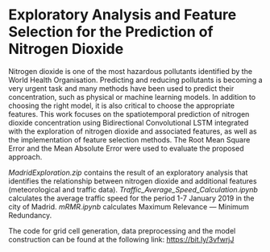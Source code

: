 # Exploratory Analysis and Feature Selection for the Prediction of Nitrogen Dioxide

Nitrogen dioxide is one of the most hazardous pollutants identified by the World Health Organisation. Predicting and reducing pollutants is becoming a very urgent task and many methods have been used to predict their concentration, such as physical or machine learning models. In addition to choosing the right model, it is also critical to choose the appropriate features. This work focuses on the spatiotemporal prediction of nitrogen dioxide concentration using Bidirectional Convolutional LSTM integrated with the exploration of nitrogen dioxide and associated features, as well as the implementation of feature selection methods. The Root Mean Square Error and the Mean Absolute Error were used to evaluate the proposed approach.

_MadridExploration.zip_ contains the result of an exploratory analysis that identifies the relationship between nitrogen dioxide and additional features (meteorological and traffic data).
_Traffic_Average_Speed_Calculation.ipynb_ calculates the average traffic speed for the period 1-7 January 2019 in the city of Madrid.
_mRMR.ipynb_ calculates Maximum Relevance — Minimum Redundancy.

The code for grid cell generation, data preprocessing and the model construction can be found at the following link: https://bit.ly/3vfwrjJ


